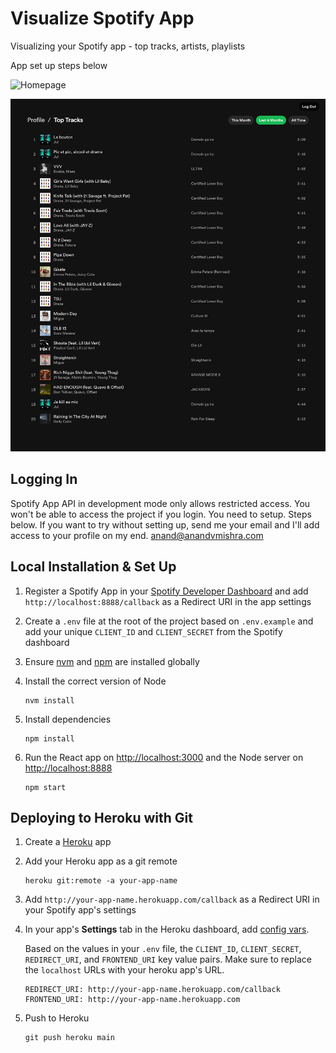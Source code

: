 # Visualize Spotify App

Visualizing your Spotify app - top tracks, artists, playlists

App set up steps below 

![Homepage](/screenshots/Homepage.png?raw=true "Homepage")

![Top Tracks](/screenshots/TopTracks.png?raw=true "Top Tracks")

## Logging In

Spotify App API in development mode only allows restricted access. You won't be able to access the project if you login. You need to setup. Steps below. If you want to try without setting up, send me your email and I'll add access to your profile on my end. anand@anandvmishra.com

## Local Installation & Set Up

1. Register a Spotify App in your [Spotify Developer Dashboard](https://developer.spotify.com/dashboard/) and add `http://localhost:8888/callback` as a Redirect URI in the app settings

2. Create a `.env` file at the root of the project based on `.env.example` and add your unique `CLIENT_ID` and `CLIENT_SECRET` from the Spotify dashboard

3. Ensure [nvm](https://github.com/nvm-sh/nvm) and [npm](https://www.npmjs.com/) are installed globally

4. Install the correct version of Node

   ```shell
   nvm install
   ```

5. Install dependencies

   ```shell
   npm install
   ```

6. Run the React app on <http://localhost:3000> and the Node server on <http://localhost:8888>

   ```shell
   npm start
   ```

## Deploying to Heroku with Git

1. Create a [Heroku](https://www.heroku.com/) app

2. Add your Heroku app as a git remote

   ```shell
   heroku git:remote -a your-app-name
   ```

3. Add `http://your-app-name.herokuapp.com/callback` as a Redirect URI in your Spotify app's settings

4. In your app's **Settings** tab in the Heroku dashboard, add [config vars](https://devcenter.heroku.com/articles/config-vars#using-the-heroku-dashboard).

   Based on the values in your `.env` file, the `CLIENT_ID`, `CLIENT_SECRET`, `REDIRECT_URI`, and `FRONTEND_URI` key value pairs. Make sure to replace the `localhost` URLs with your heroku app's URL.

   ```env
   REDIRECT_URI: http://your-app-name.herokuapp.com/callback
   FRONTEND_URI: http://your-app-name.herokuapp.com
   ```

5. Push to Heroku

   ```shell
   git push heroku main
   ```
